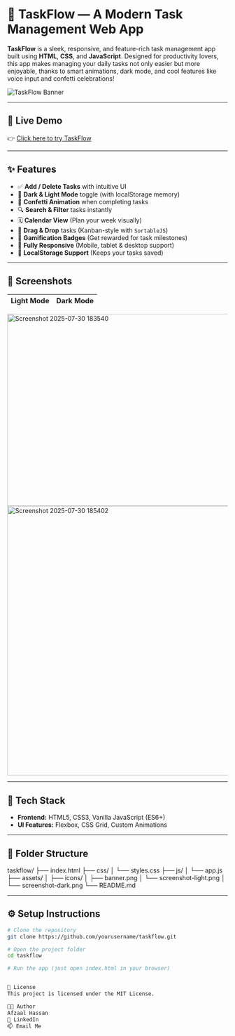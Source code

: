 # 📝 TaskFlow — A Modern Task Management Web App

**TaskFlow** is a sleek, responsive, and feature-rich task management app built using **HTML**, **CSS**, and **JavaScript**. Designed for productivity lovers, this app makes managing your daily tasks not only easier but more enjoyable, thanks to smart animations, dark mode, and cool features like voice input and confetti celebrations!

![TaskFlow Banner](<img width="774" height="438" alt="Screenshot 2025-07-30 183540" src="https://github.com/user-attachments/assets/8f65a8b1-71e2-4467-bc18-b34ce384bad6" />
)

---

## 🚀 Live Demo

👉 [Click here to try TaskFlow](https://afzaal162.github.io/Task-Managment/)

---

## ✨ Features

- ✅ **Add / Delete Tasks** with intuitive UI
- 🎨 **Dark & Light Mode** toggle (with localStorage memory)
- 🎉 **Confetti Animation** when completing tasks
- 🔍 **Search & Filter** tasks instantly
- 🗓️ **Calendar View** (Plan your week visually)
- 🧩 **Drag & Drop** tasks (Kanban-style with `SortableJS`)
- 🧠 **Gamification Badges** (Get rewarded for task milestones)
- 📱 **Fully Responsive** (Mobile, tablet & desktop support)
- 💾 **LocalStorage Support** (Keeps your tasks saved)

---

## 📸 Screenshots

| Light Mode | Dark Mode |
|------------|-----------|

<img width="774" height="438" alt="Screenshot 2025-07-30 183540" src="https://github.com/user-attachments/assets/76c36317-041e-4526-9701-e5ad01febdfb" />
<img width="1349" height="614" alt="Screenshot 2025-07-30 185402" src="https://github.com/user-attachments/assets/1a0059a9-f69b-4793-b850-9173e8ae19fe" />

---

## 🔧 Tech Stack

- **Frontend:** HTML5, CSS3, Vanilla JavaScript (ES6+)
- **UI Features:** Flexbox, CSS Grid, Custom Animations

---

## 📁 Folder Structure
taskflow/
├── index.html
├── css/
│ └── styles.css
├── js/
│ └── app.js
├── assets/
│ ├── icons/
│ ├── banner.png
│ └── screenshot-light.png
│ └── screenshot-dark.png
└── README.md


---

## ⚙️ Setup Instructions

```bash
# Clone the repository
git clone https://github.com/yourusername/taskflow.git

# Open the project folder
cd taskflow

# Run the app (just open index.html in your browser)


📜 License
This project is licensed under the MIT License.

👨‍💻 Author
Afzaal Hassan
🔗 LinkedIn
📫 Email Me

